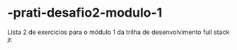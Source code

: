 # -prati-desafio2-modulo-1
Lista 2 de exercícios para o módulo 1 da trilha de desenvolvimento full stack jr. 
